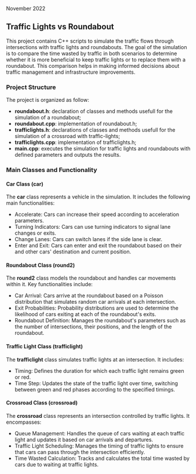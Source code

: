 November 2022

## Traffic Lights vs Roundabout
This project contains C++ scripts to simulate the traffic flows through intersections with traffic lights and roundabouts. 
The goal of the simulation is to compare the time wasted by traffic in both scenarios to determine whether it is more beneficial to keep traffic lights or to replace them with a roundabout. This comparison helps in making informed decisions about traffic management and infrastructure improvements.

### Project Structure
The project is organized as follow:
- **roundabout.h**: declaration of classes and methods usefull for the simulation of a roundabout;
- **roundabout.cpp**: implementation of roundabout.h;
- **trafficlights.h**: declarations of classes and methods usefull for the simulation of a crossroad with traffic-lights;
- **trafficlights.cpp**: implementation of trafficlights.h;
- **main.cpp**: executes the simulation for traffic lights and roundabouts with defined parameters and outputs the results.

### Main Classes and Functionality

#### Car Class (car)
The **car** class represents a vehicle in the simulation. It includes the following main functionalities:
- Accelerate: Cars can increase their speed according to acceleration parameters.
- Turning Indicators: Cars can use turning indicators to signal lane changes or exits.
- Change Lanes: Cars can switch lanes if the side lane is clear.
- Enter and Exit: Cars can enter and exit the roundabout based on their and other cars' destination and current position.

#### Roundabout Class (round2)
The **round2** class models the roundabout and handles car movements within it. Key functionalities include:
- Car Arrival: Cars arrive at the roundabout based on a Poisson distribution that simulates random car arrivals at each intersection.
- Exit Probabilities: Probability distributions are used to determine the likelihood of cars exiting at each of the roundabout's exits.
- Roundabout Definition: Manages the roundabout's parameters such as the number of intersections, their positions, and the length of the roundabout.

#### Traffic Light Class (trafficlight)
The **trafficlight** class simulates traffic lights at an intersection. It includes:
- Timing: Defines the duration for which each traffic light remains green or red.
- Time Step: Updates the state of the traffic light over time, switching between green and red phases according to the specified timings.

#### Crossroad Class (crossroad)
The **crossroad** class represents an intersection controlled by traffic lights. It encompasses:
- Queue Management: Handles the queue of cars waiting at each traffic light and updates it based on car arrivals and departures.
- Traffic Light Scheduling: Manages the timing of traffic lights to ensure that cars can pass through the intersection efficiently.
- Time Wasted Calculation: Tracks and calculates the total time wasted by cars due to waiting at traffic lights.


